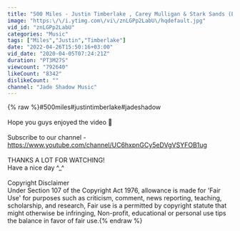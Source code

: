 ```yaml
---
title: "500 Miles - Justin Timberlake , Carey Mulligan & Stark Sands (Lyric Video)"
image: "https:\/\/i.ytimg.com\/vi\/znLGPp2LabU\/hqdefault.jpg"
vid_id: "znLGPp2LabU"
categories: "Music"
tags: ["Miles","Justin","Timberlake"]
date: "2022-04-26T15:50:16+03:00"
vid_date: "2020-04-05T07:24:21Z"
duration: "PT3M27S"
viewcount: "792640"
likeCount: "8342"
dislikeCount: ""
channel: "Jade Shadow Music"
---
```

{% raw %}#500miles#justintimberlake#jadeshadow<br /><br />Hope you guys enjoyed the video 🤞<br /><br />Subscribe to our channel - <a rel="nofollow" target="blank" href="https://www.youtube.com/channel/UC6hxpnGCy5eDVgVSYFOB1ug">https://www.youtube.com/channel/UC6hxpnGCy5eDVgVSYFOB1ug</a><br /><br />THANKS A LOT FOR WATCHING!<br />Have a nice day ^_^<br /><br />Copyright Disclaimer<br />Under Section 107 of the Copyright Act 1976, allowance is made for 'Fair Use' for purposes such as criticism, comment, news reporting, teaching, scholarship, and research, Fair use is a permitted by copyright statute that might otherwise be infringing, Non-profit, educational or personal use tips the balance in favor of fair use.{% endraw %}
